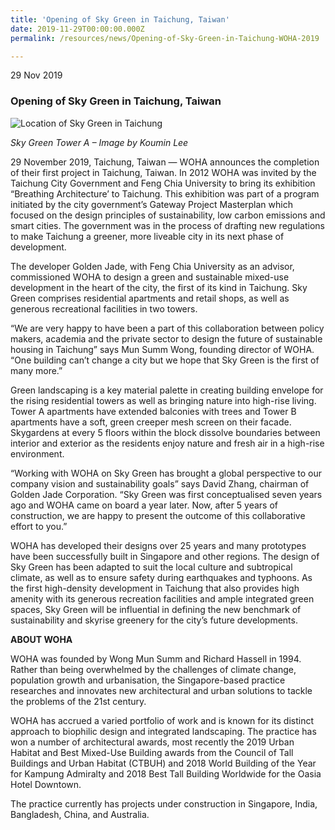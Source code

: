 ```yaml
---
title: 'Opening of Sky Green in Taichung, Taiwan'
date: 2019-11-29T00:00:00.000Z
permalink: /resources/news/Opening-of-Sky-Green-in-Taichung-WOHA-2019

---
```


29 Nov 2019

### **Opening of Sky Green in Taichung, Taiwan**
![Location of Sky Green in Taichung](/images/Sky-Green-Tower-A-WOHA.jpg)

*Sky Green Tower A – Image by Koumin Lee*

29 November 2019, Taichung, Taiwan — WOHA announces the completion of their first project in Taichung, Taiwan. In 2012 WOHA was invited by the Taichung City Government and Feng Chia University to bring its exhibition “Breathing Architecture’ to Taichung. This exhibition was part of a program initiated by the city government’s Gateway Project Masterplan which focused on the design principles of sustainability, low carbon emissions and smart cities. The government was in the process of drafting new regulations to make Taichung a greener, more liveable city in its next phase of development.

The developer Golden Jade, with Feng Chia University as an advisor, commissioned WOHA to design a green and sustainable mixed-use development in the heart of the city, the first of its kind in Taichung. Sky Green comprises residential apartments and retail shops, as well as generous recreational facilities in two towers.

“We are very happy to have been a part of this collaboration between policy makers, academia and the private sector to design the future of sustainable housing in Taichung” says Mun Summ Wong, founding director of WOHA. “One building can’t change a city but we hope that Sky Green is the first of many more.”

Green landscaping is a key material palette in creating building envelope for the rising residential towers as well as bringing nature into high-rise living. Tower A apartments have extended balconies with trees and Tower B apartments have a soft, green creeper mesh screen on their facade. Skygardens at every 5 floors within the block dissolve boundaries between interior and exterior as the residents enjoy nature and fresh air in a high-rise environment.

“Working with WOHA on Sky Green has brought a global perspective to our company vision and sustainability goals” says David Zhang, chairman of Golden Jade Corporation. “Sky Green was first conceptualised seven years ago and WOHA came on board a year later. Now, after 5 years of construction, we are happy to present the outcome of this collaborative effort to you.”

WOHA has developed their designs over 25 years and many prototypes have been successfully built in Singapore and other regions. The design of Sky Green has been adapted to suit the local culture and subtropical climate, as well as to ensure safety during earthquakes and typhoons. As the first high-density development in Taichung that also provides high amenity with its generous recreation facilities and ample integrated green spaces, Sky Green will be influential in defining the new benchmark of sustainability and skyrise greenery for the city’s future developments.

**ABOUT WOHA**

WOHA was founded by Wong Mun Summ and Richard Hassell in 1994. Rather than being overwhelmed by the challenges of climate change, population growth and urbanisation, the Singapore-based practice researches and innovates new architectural and urban solutions to tackle the problems of the 21st century.

WOHA has accrued a varied portfolio of work and is known for its distinct approach to biophilic design and integrated landscaping. The practice has won a number of architectural awards, most recently the 2019 Urban Habitat and Best Mixed-Use Building awards from the Council of Tall Buildings and Urban Habitat (CTBUH) and 2018 World Building of the Year for Kampung Admiralty and 2018 Best Tall Building Worldwide for the Oasia Hotel Downtown.

The practice currently has projects under construction in Singapore, India, Bangladesh, China, and Australia.
